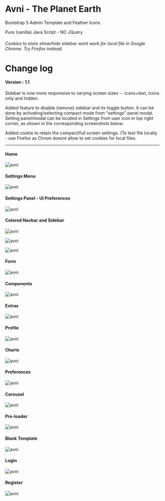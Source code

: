 # Avni - The Planet Earth
Bootstrap 5 Admin Template and Feather Icons

Pure (vanilla) Java Script - NO JQuery

<h6> Cookies to store show/hide sidebar wont work for local file in Google Chrome. Try Firefox instead. </h6>


# Change log

<h4>Version : 1.1</h4>


Sidebar is now more responsive to varying screen sizes -- icons+text, icons only and hidden.


Added feature to disable (remove) sidebar and its toggle button. It can be done by activating/selecting compact mode  from "settings" panel modal. Setting panel/modal can be located in Settings from user icon in top right corner, as shown in the corresponding screenshots below.


Added cookie to retain the compact/full screen settings. (To test file locally - use Firefox as Chrom doesnt allow to set cookies for local files.

<hr/>

<h4> Home </h4>

![avni](https://github.com/ajkr195/Avni/blob/main/screenshots/dashboard.jpg)

<h4> Settings Menu </h4>

![avni](https://github.com/ajkr195/Avni/blob/main/screenshots/settingsmodal.jpg)

<h4> Settings Panel - UI Preferences  </h4>

![avni](https://github.com/ajkr195/Avni/blob/main/screenshots/settingsmodal2.jpg)

<h4> Colored Navbar and Sidebar </h4>

![avni](https://github.com/ajkr195/Avni/blob/main/screenshots/dashboard2.jpg)

![avni](https://github.com/ajkr195/Avni/blob/main/screenshots/dashboard3.jpg)

![avni](https://github.com/ajkr195/Avni/blob/main/screenshots/dashboard4.jpg)


<h4> Form </h4>

![avni](https://github.com/ajkr195/Avni/blob/main/screenshots/form.jpg)

<h4> Components </h4>

![avni](https://github.com/ajkr195/Avni/blob/main/screenshots/components.jpg)


<h4> Extras </h4>

![avni](https://github.com/ajkr195/Avni/blob/main/screenshots/extras.jpg)


<h4> Profile </h4>

![avni](https://github.com/ajkr195/Avni/blob/main/screenshots/profile.jpg)

<h4> Charts </h4>

![avni](https://github.com/ajkr195/Avni/blob/main/screenshots/charts.jpg)

<h4> Preferences </h4>

![avni](https://github.com/ajkr195/Avni/blob/main/screenshots/preferences.jpg)

<h4> Carousel </h4>

![avni](https://github.com/ajkr195/Avni/blob/main/screenshots/carousel.jpg)

<h4> Pre-loader </h4>

![avni](https://github.com/ajkr195/Avni/blob/main/screenshots/pre-loader.gif)

<h4> Blank Template </h4>

![avni](https://github.com/ajkr195/Avni/blob/main/screenshots/blank.jpg)

<h4> Login </h4>

![avni](https://github.com/ajkr195/Avni/blob/main/screenshots/logindialog.jpg)

<h4> Register </h4>

![avni](https://github.com/ajkr195/Avni/blob/main/screenshots/registerdialog.jpg)

